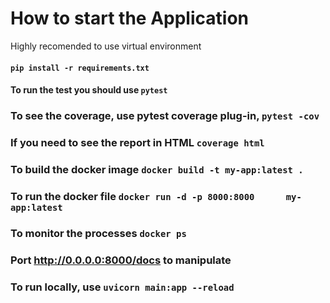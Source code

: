 # How to start the Application
Highly recomended to use virtual environment

#### `pip install -r requirements.txt`
#### To run the test you should use `pytest`
### To see the coverage, use pytest coverage plug-in,  `pytest -cov` 
### If you need to see the report in HTML `coverage html`
### To build  the docker image `docker build -t my-app:latest .`        
### To run the docker file  `docker run -d -p 8000:8000      my-app:latest`            
### To monitor the processes `docker ps`
### Port http://0.0.0.0:8000/docs to manipulate           
### To run locally, use `uvicorn main:app --reload`
